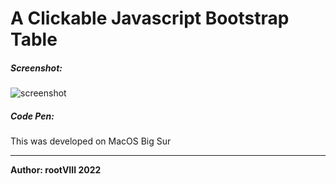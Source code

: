 # A Clickable Javascript Bootstrap Table


##### Screenshot:
<img src="#" alt="screenshot"/>



##### Code Pen:


This was developed on MacOS Big Sur
<hr>
<b>Author: rootVIII 2022</b><br><br>
